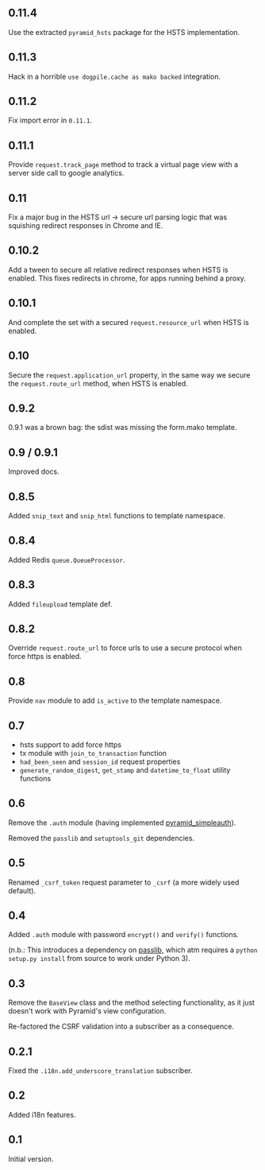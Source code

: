 
## 0.11.4

Use the extracted `pyramid_hsts` package for the HSTS implementation.

## 0.11.3

Hack in a horrible `use dogpile.cache as mako backed` integration.

## 0.11.2

Fix import error in `0.11.1`.

## 0.11.1

Provide ``request.track_page`` method to track a virtual page view with a server
side call to google analytics.

## 0.11

Fix a major bug in the HSTS url -> secure url parsing logic that was squishing
redirect responses in Chrome and IE.

## 0.10.2

Add a tween to secure all relative redirect responses when HSTS is enabled. This
fixes redirects in chrome, for apps running behind a proxy.

## 0.10.1

And complete the set with a secured `request.resource_url` when HSTS is enabled.

## 0.10

Secure the `request.application_url` property, in the same way we secure the
`request.route_url` method, when HSTS is enabled.

## 0.9.2

0.9.1 was a brown bag: the sdist was missing the form.mako template.

## 0.9 / 0.9.1

Improved docs.

## 0.8.5

Added ``snip_text`` and ``snip_html`` functions to template namespace.

## 0.8.4

Added Redis ``queue.QueueProcessor``.

## 0.8.3

Added `fileupload` template def.

## 0.8.2

Override ``request.route_url`` to force urls to use a secure protocol when
force https is enabled.

## 0.8

Provide `nav` module to add `is_active` to the template namespace.

## 0.7

* hsts support to add force https
* tx module with `join_to_transaction` function
* `had_been_seen` and `session_id` request properties
* `generate_random_digest`, `get_stamp` and `datetime_to_float` utility functions

## 0.6

Remove the `.auth` module (having implemented 
[pyramid_simpleauth](http://github.com/thruflo/pyramid_simple_auth)).

Removed the `passlib` and `setuptools_git` dependencies.

## 0.5

Renamed `_csrf_token` request parameter to `_csrf` (a more widely used default).

## 0.4

Added `.auth` module with password `encrypt()` and `verify()` functions.  

(n.b.: This introduces a dependency on 
[passlib](http://pypi.python.org/pypi/passlib/), which atm requires a 
`python setup.py install` from source to work under Python 3).

## 0.3

Remove the ``BaseView`` class and the method selecting functionality, as it
just doesn't work with Pyramid's view configuration.

Re-factored the CSRF validation into a subscriber as a consequence.

## 0.2.1

Fixed the `.i18n.add_underscore_translation` subscriber.

## 0.2

Added i18n features.

## 0.1

Initial version.
